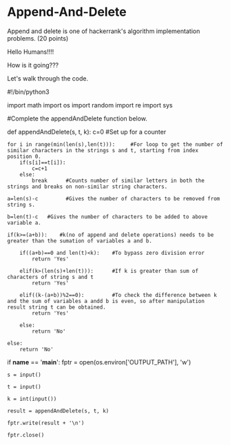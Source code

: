 # Append-And-Delete
Append and delete is one of hackerrank's algorithm implementation problems.  (20 points)

Hello Humans!!!!

How is it going???

Let's walk through the code.

#!/bin/python3

import math
import os
import random
import re
import sys

#Complete the appendAndDelete function below.

def appendAndDelete(s, t, k):
    c=0          #Set up for a counter
    
    for i in range(min(len(s),len(t))):     #For loop to get the number of similar characters in the strings s and t, starting from index position 0.
        if(s[i]==t[i]):
            c=c+1
        else:
            break      #Counts number of similar letters in both the strings and breaks on non-similar string characters.
    
    a=len(s)-c         #Gives the number of characters to be removed from string s.
    
    b=len(t)-c   #Gives the number of characters to be added to above variable a.
    
    if(k>=(a+b)):    #k(no of append and delete operations) needs to be greater than the sumation of variables a and b.
    
        if((a+b)==0 and len(t)<k):    #To bypass zero division error 
            return 'Yes'    
            
        elif(k>(len(s)+len(t))):      #If k is greater than sum of characters of string s and t
            return 'Yes'
            
        elif((k-(a+b))%2==0):         #To check the difference between k and the sum of variables a andd b is even, so after manipulation result string t can be obtained.
            return 'Yes'
            
        else:
            return 'No'
            
    else:
        return 'No'
        
        
if __name__ == '__main__':
    fptr = open(os.environ['OUTPUT_PATH'], 'w')

    s = input()

    t = input()

    k = int(input())

    result = appendAndDelete(s, t, k)

    fptr.write(result + '\n')

    fptr.close()
 

